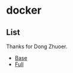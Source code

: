 # docker

## List
Thanks for Dong Zhuoer.

* [Base](dockerfile/a_base.md)
* [Full](dockerfile/b_full.md)



